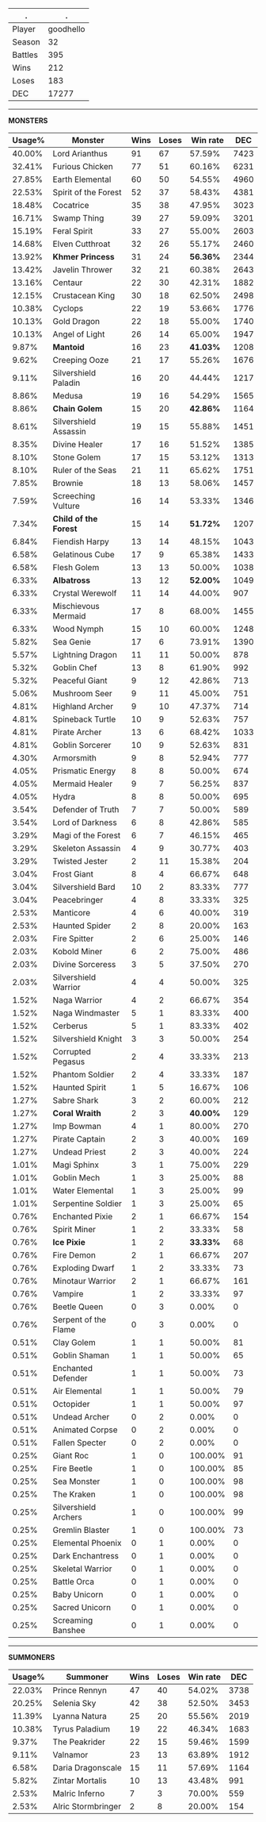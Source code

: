 .|.
|-|-
Player|goodhello
Season|32
Battles|395
Wins|212
Loses|183
DEC|17277

---
**MONSTERS**

Usage%|Monster|Wins|Loses|Win rate|DEC|
-|-|-|-|-|-|
40.00%|Lord Arianthus|91|67|57.59%|7423|
32.41%|Furious Chicken|77|51|60.16%|6231|
27.85%|Earth Elemental|60|50|54.55%|4960|
22.53%|Spirit of the Forest|52|37|58.43%|4381|
18.48%|Cocatrice|35|38|47.95%|3023|
16.71%|Swamp Thing|39|27|59.09%|3201|
15.19%|Feral Spirit|33|27|55.00%|2603|
14.68%|Elven Cutthroat|32|26|55.17%|2460|
13.92%|**Khmer Princess**|31|24|**56.36%**|2344|
13.42%|Javelin Thrower|32|21|60.38%|2643|
13.16%|Centaur|22|30|42.31%|1882|
12.15%|Crustacean King|30|18|62.50%|2498|
10.38%|Cyclops|22|19|53.66%|1776|
10.13%|Gold Dragon|22|18|55.00%|1740|
10.13%|Angel of Light|26|14|65.00%|1947|
9.87%|**Mantoid**|16|23|**41.03%**|1208|
9.62%|Creeping Ooze|21|17|55.26%|1676|
9.11%|Silvershield Paladin|16|20|44.44%|1217|
8.86%|Medusa|19|16|54.29%|1565|
8.86%|**Chain Golem**|15|20|**42.86%**|1164|
8.61%|Silvershield Assassin|19|15|55.88%|1451|
8.35%|Divine Healer|17|16|51.52%|1385|
8.10%|Stone Golem|17|15|53.12%|1313|
8.10%|Ruler of the Seas|21|11|65.62%|1751|
7.85%|Brownie|18|13|58.06%|1457|
7.59%|Screeching Vulture|16|14|53.33%|1346|
7.34%|**Child of the Forest**|15|14|**51.72%**|1207|
6.84%|Fiendish Harpy|13|14|48.15%|1043|
6.58%|Gelatinous Cube|17|9|65.38%|1433|
6.58%|Flesh Golem|13|13|50.00%|1038|
6.33%|**Albatross**|13|12|**52.00%**|1049|
6.33%|Crystal Werewolf|11|14|44.00%|907|
6.33%|Mischievous Mermaid|17|8|68.00%|1455|
6.33%|Wood Nymph|15|10|60.00%|1248|
5.82%|Sea Genie|17|6|73.91%|1390|
5.57%|Lightning Dragon|11|11|50.00%|878|
5.32%|Goblin Chef|13|8|61.90%|992|
5.32%|Peaceful Giant|9|12|42.86%|713|
5.06%|Mushroom Seer|9|11|45.00%|751|
4.81%|Highland Archer|9|10|47.37%|714|
4.81%|Spineback Turtle|10|9|52.63%|757|
4.81%|Pirate Archer|13|6|68.42%|1033|
4.81%|Goblin Sorcerer|10|9|52.63%|831|
4.30%|Armorsmith|9|8|52.94%|777|
4.05%|Prismatic Energy|8|8|50.00%|674|
4.05%|Mermaid Healer|9|7|56.25%|837|
4.05%|Hydra|8|8|50.00%|695|
3.54%|Defender of Truth|7|7|50.00%|589|
3.54%|Lord of Darkness|6|8|42.86%|585|
3.29%|Magi of the Forest|6|7|46.15%|465|
3.29%|Skeleton Assassin|4|9|30.77%|403|
3.29%|Twisted Jester|2|11|15.38%|204|
3.04%|Frost Giant|8|4|66.67%|648|
3.04%|Silvershield Bard|10|2|83.33%|777|
3.04%|Peacebringer|4|8|33.33%|325|
2.53%|Manticore|4|6|40.00%|319|
2.53%|Haunted Spider|2|8|20.00%|163|
2.03%|Fire Spitter|2|6|25.00%|146|
2.03%|Kobold Miner|6|2|75.00%|486|
2.03%|Divine Sorceress|3|5|37.50%|270|
2.03%|Silvershield Warrior|4|4|50.00%|325|
1.52%|Naga Warrior|4|2|66.67%|354|
1.52%|Naga Windmaster|5|1|83.33%|400|
1.52%|Cerberus|5|1|83.33%|402|
1.52%|Silvershield Knight|3|3|50.00%|254|
1.52%|Corrupted Pegasus|2|4|33.33%|213|
1.52%|Phantom Soldier|2|4|33.33%|187|
1.52%|Haunted Spirit|1|5|16.67%|106|
1.27%|Sabre Shark|3|2|60.00%|212|
1.27%|**Coral Wraith**|2|3|**40.00%**|129|
1.27%|Imp Bowman|4|1|80.00%|270|
1.27%|Pirate Captain|2|3|40.00%|169|
1.27%|Undead Priest|2|3|40.00%|224|
1.01%|Magi Sphinx|3|1|75.00%|229|
1.01%|Goblin Mech|1|3|25.00%|88|
1.01%|Water Elemental|1|3|25.00%|99|
1.01%|Serpentine Soldier|1|3|25.00%|65|
0.76%|Enchanted Pixie|2|1|66.67%|154|
0.76%|Spirit Miner|1|2|33.33%|58|
0.76%|**Ice Pixie**|1|2|**33.33%**|68|
0.76%|Fire Demon|2|1|66.67%|207|
0.76%|Exploding Dwarf|1|2|33.33%|73|
0.76%|Minotaur Warrior|2|1|66.67%|161|
0.76%|Vampire|1|2|33.33%|97|
0.76%|Beetle Queen|0|3|0.00%|0|
0.76%|Serpent of the Flame|0|3|0.00%|0|
0.51%|Clay Golem|1|1|50.00%|81|
0.51%|Goblin Shaman|1|1|50.00%|65|
0.51%|Enchanted Defender|1|1|50.00%|73|
0.51%|Air Elemental|1|1|50.00%|79|
0.51%|Octopider|1|1|50.00%|97|
0.51%|Undead Archer|0|2|0.00%|0|
0.51%|Animated Corpse|0|2|0.00%|0|
0.51%|Fallen Specter|0|2|0.00%|0|
0.25%|Giant Roc|1|0|100.00%|91|
0.25%|Fire Beetle|1|0|100.00%|85|
0.25%|Sea Monster|1|0|100.00%|98|
0.25%|The Kraken|1|0|100.00%|98|
0.25%|Silvershield Archers|1|0|100.00%|99|
0.25%|Gremlin Blaster|1|0|100.00%|73|
0.25%|Elemental Phoenix|0|1|0.00%|0|
0.25%|Dark Enchantress|0|1|0.00%|0|
0.25%|Skeletal Warrior|0|1|0.00%|0|
0.25%|Battle Orca|0|1|0.00%|0|
0.25%|Baby Unicorn|0|1|0.00%|0|
0.25%|Sacred Unicorn|0|1|0.00%|0|
0.25%|Screaming Banshee|0|1|0.00%|0|

---
**SUMMONERS**

Usage%|Summoner|Wins|Loses|Win rate|DEC|
-|-|-|-|-|-|
22.03%|Prince Rennyn|47|40|54.02%|3738|
20.25%|Selenia Sky|42|38|52.50%|3453|
11.39%|Lyanna Natura|25|20|55.56%|2019|
10.38%|Tyrus Paladium|19|22|46.34%|1683|
9.37%|The Peakrider|22|15|59.46%|1599|
9.11%|Valnamor|23|13|63.89%|1912|
6.58%|Daria Dragonscale|15|11|57.69%|1164|
5.82%|Zintar Mortalis|10|13|43.48%|991|
2.53%|Malric Inferno|7|3|70.00%|559|
2.53%|Alric Stormbringer|2|8|20.00%|154|
